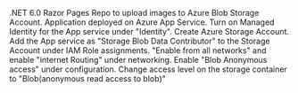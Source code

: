 .NET 6.0 Razor Pages Repo to upload images to Azure Blob Storage Account. Application deployed on Azure App Service. Turn on Managed Identity for the App service under "Identity". Create Azure Storage Account. Add the App service as 
"Storage Blob Data Contributor" to the Storage Account under IAM Role assignments. "Enable from all networks" and enable "internet Routing" under networking. Enable "Blob Anonymous access" under configuration. Change access level 
on the storage container to "Blob(anonymous read access to blob)"
